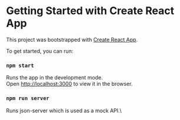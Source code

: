 # Getting Started with Create React App

This project was bootstrapped with [Create React App](https://github.com/facebook/create-react-app).

To get started, you can run:

### `npm start`

Runs the app in the development mode.\
Open [http://localhost:3000](http://localhost:3000) to view it in the browser.

### `npm run server`

Runs json-server which is used as a mock API.\

